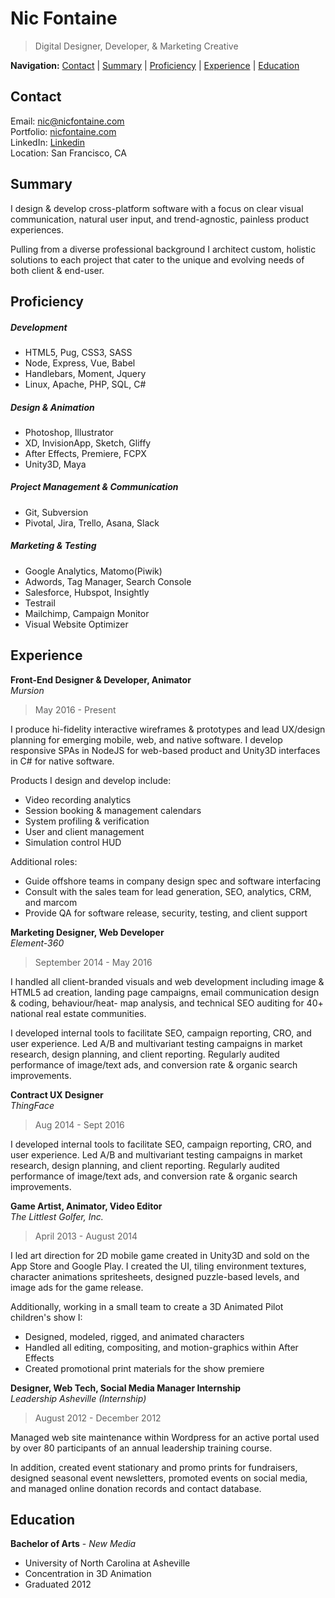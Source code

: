# Nic Fontaine

> Digital Designer, Developer, & Marketing Creative   

**Navigation:** [Contact](https://github.com/ngpfontaine/resume/blob/master/readme.md#contact)  |  [Summary](https://github.com/ngpfontaine/resume/blob/master/readme.md#summary)  |  [Proficiency](https://github.com/ngpfontaine/resume/blob/master/readme.md#proficiency)  |  [Experience](https://github.com/ngpfontaine/resume/blob/master/readme.md#experience)  |  [Education](https://github.com/ngpfontaine/resume/blob/master/readme.md#education)


## Contact

Email: [nic@nicfontaine.com](mailto:nic@nicfontaine.com)   
Portfolio: [nicfontaine.com](https://nicfontaine.com)   
LinkedIn: [Linkedin](https://www.linkedin.com/in/nic-fontaine-67304062/)   
Location: San Francisco, CA

## Summary

I design & develop cross-platform software with a focus on clear visual communication, natural user input, and trend-agnostic, painless product experiences.   

Pulling from a diverse professional background I architect custom, holistic solutions to each project that cater to the unique and evolving needs of both client & end-user.   

## Proficiency

##### Development
- HTML5, Pug, CSS3, SASS
- Node, Express, Vue, Babel
- Handlebars, Moment, Jquery
- Linux, Apache, PHP, SQL, C#

##### Design & Animation
- Photoshop, Illustrator
- XD, InvisionApp, Sketch, Gliffy
- After Effects, Premiere, FCPX
- Unity3D, Maya

##### Project Management & Communication
- Git, Subversion
- Pivotal, Jira, Trello, Asana, Slack

##### Marketing & Testing
- Google Analytics, Matomo(Piwik)
- Adwords, Tag Manager, Search Console
- Salesforce, Hubspot, Insightly
- Testrail
- Mailchimp, Campaign Monitor
- Visual Website Optimizer

## Experience

**Front-End Designer & Developer, Animator**   
_Mursion_   
> May 2016 - Present   

I produce hi-fidelity interactive wireframes & prototypes and lead UX/design planning for emerging mobile, web, and native software. I develop responsive SPAs in NodeJS for web-based product and Unity3D interfaces in C# for native software.   

Products I design and develop include:    
- Video recording analytics
- Session booking & management calendars
- System profiling & verification
- User and client management
- Simulation control HUD

Additional roles:     
- Guide offshore teams in company design spec and software interfacing
- Consult with the sales team for lead generation, SEO, analytics, CRM, and marcom
- Provide QA for software release, security, testing, and client support


**Marketing Designer, Web Developer**   
_Element-360_   
> September 2014 - May 2016   

I handled all client-branded visuals and web development including image & HTML5 ad creation, landing page campaigns, email communication design & coding, behaviour/heat- map analysis, and technical SEO auditing for 40+ national real estate communities.     

I developed internal tools to facilitate SEO, campaign reporting, CRO, and user experience. Led A/B and multivariant testing campaigns in market research, design planning, and client reporting. Regularly audited performance of image/text ads, and conversion rate & organic search improvements.    

**Contract UX Designer**   
_ThingFace_
> Aug 2014 - Sept 2016   

I developed internal tools to facilitate SEO, campaign reporting, CRO, and user experience. Led A/B and multivariant testing campaigns in market research, design planning, and client reporting. Regularly audited performance of image/text ads, and conversion rate & organic search improvements.    

**Game Artist, Animator, Video Editor**   
_The Littlest Golfer, Inc._   
> April 2013 - August 2014   

I led art direction for 2D mobile game created in Unity3D and sold on the App Store and Google Play. I created the UI, tiling environment textures, character animations spritesheets, designed puzzle-based levels, and image ads for the game release.    

Additionally, working in a small team to create a 3D Animated Pilot children's show I:
- Designed, modeled, rigged, and animated characters
- Handled all editing, compositing, and motion-graphics within After Effects
- Created promotional print materials for the show premiere

**Designer, Web Tech, Social Media Manager Internship**   
_Leadership Asheville (Internship)_   
> August 2012 - December 2012   

Managed web site maintenance within Wordpress for an active portal used by over 80 participants of an annual leadership training course.   

In addition, created event stationary and promo prints for fundraisers, designed seasonal event newsletters, promoted events on social media, and managed online donation records and contact database.   

## Education

**Bachelor of Arts** - _New Media_
- University of North Carolina at Asheville
- Concentration in 3D Animation
- Graduated 2012
